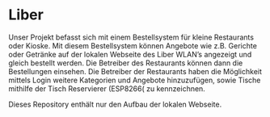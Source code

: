 # Liber

Unser Projekt befasst sich mit einem Bestellsystem für kleine Restaurants oder Kioske. Mit
diesem Bestellsystem können Angebote wie z.B. Gerichte oder Getränke auf der lokalen
Webseite des Liber WLAN’s angezeigt und gleich bestellt werden. Die Betreiber des Restaurants
können dann die Bestellungen einsehen. Die Betreiber der Restaurants haben die Möglichkeit
mittels Login weitere Kategorien und Angebote hinzuzufügen, sowie Tische mithilfe der Tisch
Reservierer (ESP8266( zu kennzeichnen.

Dieses Repository enthält nur den Aufbau der lokalen Webseite.
